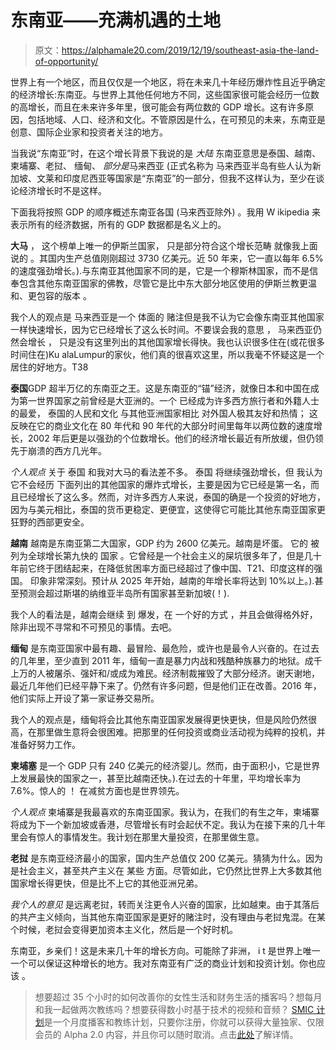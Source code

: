 # 东南亚——充满机遇的土地

> 原文：<https://alphamale20.com/2019/12/19/southeast-asia-the-land-of-opportunity/>

世界上有一个地区，而且仅仅是一个地区，将在未来几十年经历爆炸性且近乎确定的经济增长:东南亚。与世界上其他任何地方不同，这些国家很可能会经历一位数的高增长，而且在未来许多年里，很可能会有两位数的 GDP 增长。这有许多原因，包括地域、人口、经济和文化。不管原因是什么，在可预见的未来，东南亚是创意、国际企业家和投资者关注的地方。

当我说“东南亚”时，在这个增长背景下我说的是 *大陆* 东南亚意思是泰国、越南、柬埔寨、老挝、 缅甸、 *部分是*马来西亚 (正式名称为 马来西亚半岛有些人认为新加坡、文莱和印度尼西亚等国家是“东南亚”的一部分，但我不这样认为，至少在谈论经济增长时不是这样。

下面我将按照 GDP 的顺序概述东南亚各国 (马来西亚除外) 。我用 W ikipedia 来表示所有的经济数据，所有的 GDP 数据都是名义上的。

**大马** ， 这个榜单上唯一的伊斯兰国家， 只是部分符合这个增长范畴 就像我上面说的 。其国内生产总值刚刚超过 3730 亿美元。近 50 年来，它一直以每年 6.5%的速度强劲增长。).与东南亚其他国家不同的是，它是一个穆斯林国家，而不是信奉包含其他东南亚国家的佛教，尽管它是比中东大部分地区使用的伊斯兰教更温和、更包容的版本 。

我个人的观点是 马来西亚是一个 体面的 赌注但是我不认为它会像东南亚其他国家一样快速增长，因为它已经增长了这么长时间。不要误会我的意思 ， 马来西亚仍然会增长 ， 只是没有这里列出的其他国家增长得快。我也认识很多住在(或花很多时间住在)Ku alaLumpur的家伙，他们真的很喜欢这里，所以我毫不怀疑这是一个居住的好地方。T38

**泰国**GDP 超半万亿的东南亚之王。这是东南亚的“锚”经济，就像日本和中国在成为第一世界国家之前曾经是大亚洲的。一个 已经成为许多西方旅行者和外籍人士的最爱， 泰国的人民和文化 与其他亚洲国家相比 对外国人极其友好和热情； 这反映在它的商业文化在 80 年代和 90 年代的大部分时间里每年以两位数的速度增长，2002 年后更是以强劲的个位数增长。他们的经济增长最近有所放缓，但仍领先于崩溃的西方几光年。

*个人观点* 关于 泰国 和我对大马的看法差不多。 泰国 将继续强劲增长，但 我认为它不会经历 下面列出的其他国家的爆炸式增长，主要是因为它已经是第一名，而且已经增长了这么多。然而，对许多西方人来说，泰国的确是一个投资的好地方，因为与美元相比，泰国的货币更稳定、更便宜，这使得它可能比其他东南亚国家更狂野的西部更安全。

**越南** 越南是东南亚第二大国家，GDP 约为 2600 亿美元。越南是坏蛋。 它的 被列为全球增长第九快的 国家 。它曾经是一个社会主义的屎坑很多年了，但是几十年前它终于团结起来，在降低贫困率方面已经超过了像中国、T21、印度这样的强国。 印象非常深刻。预计从 2025 年开始，越南的年增长率将达到 10%以上。).甚至预测会超过斯堪的纳维亚半岛所有国家甚至新加坡(！).

我个人的看法是，越南会继续 到 爆发，在 一个好的方式 ，并且会做得格外好，除非出现不寻常和不可预见的事情。去吧。

**缅甸** 是东南亚国家中最有趣、最冒险、最危险，或许也是最令人兴奋的。在过去的几年里，至少直到 2011 年，缅甸一直是暴力内战和残酷种族暴力的地狱。成千上万的人被屠杀、强奸和/或成为难民。经济制裁摧毁了大部分经济。谢天谢地，最近几年他们已经平静下来了。仍然有许多问题，但是他们正在改善。2016 年，他们实际上开设了第一家证券交易所。

我个人的观点是，缅甸将会比其他东南亚国家发展得更快更快，但是风险仍然很高，在那里做生意将会很困难。把那里的任何投资或商业活动视为纯粹的投机，并准备好努力工作。

**柬埔塞** 是一个 GDP 只有 240 亿美元的经济婴儿。然而，由于面积小，它是世界上发展最快的国家之一，甚至比越南还快。).在过去的十年里，平均增长率为 7.6%。惊人的 ！ 在减贫方面也是世界领先。

*个人观点* 柬埔寨是我最喜欢的东南亚国家。我认为，在我们的有生之年，柬埔寨将成为下一个新加坡或香港，尽管增长有时会起伏不定。我认为在接下来的几十年里会有惊人的事情发生。我计划在那里大量投资，在那里做生意。

**老挝** 是东南亚经济最小的国家，国内生产总值仅 200 亿美元。猜猜为什么。因为是社会主义，甚至共产主义在 某些 方面。尽管如此，它仍然比世界上大多数其他国家增长得更快，但是比不上它的其他亚洲兄弟。

*我个人的意见* 是远离老挝，转而关注更令人兴奋的国家，比如越柬。由于其落后的共产主义倾向，当其他东南亚国家是更好的赌注时，没有理由与老挝鬼混。在某个时候，老挝会变得更加资本主义化，然后是一个好时机。

东南亚，乡亲们！这是未来几十年的增长方向。可能除了非洲， i t 是世界上唯一一个可以保证这种增长的地方。我对东南亚有广泛的商业计划和投资计划。你也应该 。

> 想要超过 35 个小时的如何改善你的女性生活和财务生活的播客吗？想每月和我一起做两次教练吗？想要获得数小时基于技术的视频和音频？ [SMIC 计划](https://alphamale20.kartra.com/page/vIL17)是一个月度播客和教练计划，只要你注册，你就可以获得大量独家、仅限会员的 Alpha 2.0 内容，并且你可以随时取消。点击[此处](https://alphamale20.kartra.com/page/vIL17)了解详情。